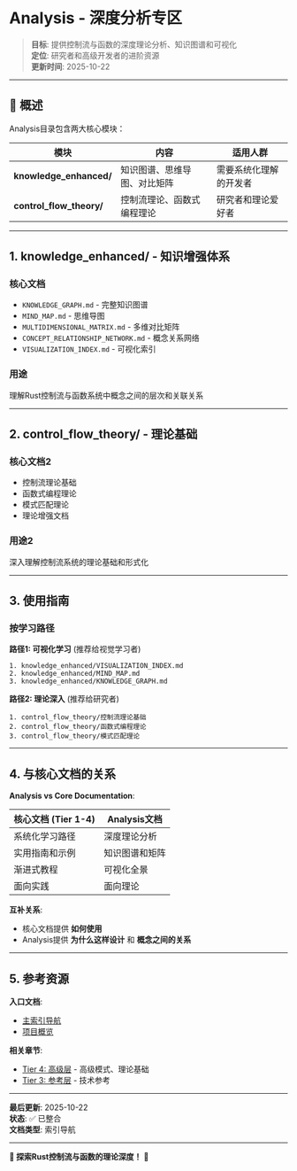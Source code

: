 # Analysis - 深度分析专区

> **目标**: 提供控制流与函数的深度理论分析、知识图谱和可视化  
> **定位**: 研究者和高级开发者的进阶资源  
> **更新时间**: 2025-10-22

---

## 🎯 概述

Analysis目录包含两大核心模块：

| 模块 | 内容 | 适用人群 |
|------|------|---------|
| **knowledge_enhanced/** | 知识图谱、思维导图、对比矩阵 | 需要系统化理解的开发者 |
| **control_flow_theory/** | 控制流理论、函数式编程理论 | 研究者和理论爱好者 |

---

## 1. knowledge_enhanced/ - 知识增强体系

### 核心文档

- `KNOWLEDGE_GRAPH.md` - 完整知识图谱
- `MIND_MAP.md` - 思维导图
- `MULTIDIMENSIONAL_MATRIX.md` - 多维对比矩阵
- `CONCEPT_RELATIONSHIP_NETWORK.md` - 概念关系网络
- `VISUALIZATION_INDEX.md` - 可视化索引

### 用途

理解Rust控制流与函数系统中概念之间的层次和关联关系

---

## 2. control_flow_theory/ - 理论基础

### 核心文档2

- 控制流理论基础
- 函数式编程理论
- 模式匹配理论
- 理论增强文档

### 用途2

深入理解控制流系统的理论基础和形式化

---

## 3. 使用指南

### 按学习路径

**路径1: 可视化学习** (推荐给视觉学习者)

```text
1. knowledge_enhanced/VISUALIZATION_INDEX.md
2. knowledge_enhanced/MIND_MAP.md
3. knowledge_enhanced/KNOWLEDGE_GRAPH.md
```

**路径2: 理论深入** (推荐给研究者)

```text
1. control_flow_theory/控制流理论基础
2. control_flow_theory/函数式编程理论
3. control_flow_theory/模式匹配理论
```

---

## 4. 与核心文档的关系

**Analysis vs Core Documentation**:

| 核心文档 (Tier 1-4) | Analysis文档 |
|-------------------|-------------|
| 系统化学习路径 | 深度理论分析 |
| 实用指南和示例 | 知识图谱和矩阵 |
| 渐进式教程 | 可视化全景 |
| 面向实践 | 面向理论 |

**互补关系**:

- 核心文档提供 **如何使用**
- Analysis提供 **为什么这样设计** 和 **概念之间的关系**

---

## 5. 参考资源

**入口文档**:

- [主索引导航](../tier_01_foundations/02_主索引导航.md)
- [项目概览](../tier_01_foundations/01_项目概览.md)

**相关章节**:

- [Tier 4: 高级层](../tier_04_advanced/) - 高级模式、理论基础
- [Tier 3: 参考层](../tier_03_references/) - 技术参考

---

**最后更新**: 2025-10-22  
**状态**: ✅ 已整合  
**文档类型**: 索引导航

---

**🔬 探索Rust控制流与函数的理论深度！** 🦀

